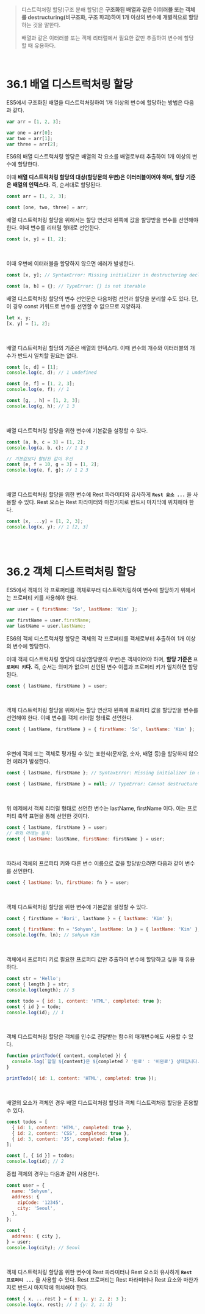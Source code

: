 > 디스트럭처링 할당(구조 분해 할당)은 **구조화된 배열과 같은 이터러블 또는 객체를 destructuring(비구조화, 구조 파괴)하여 1개 이상의 변수에 개별적으로 할당**하는 것을 말한다.
>
> 배열과 같은 이터러블 또는 객체 리터럴에서 필요한 값만 추출하여 변수에 할당할 때 유용하다.

<br />

# 36.1 배열 디스트럭처링 할당

ES5에서 구조화된 배열을 디스트럭처링하여 1개 이상의 변수에 할당하는 방법은 다음과 같다.

```js
var arr = [1, 2, 3];

var one = arr[0];
var two = arr[1];
var three = arr[2];
```

ES6의 배열 디스트럭처링 할당은 배열의 각 요소를 배열로부터 추출하여 1개 이상의 변수에 할당한다.

이때 **배열 디스트럭처링 할당의 대상(할당문의 우변)은 이터러블이어야 하며, 할당 기준은 배열의 인덱스다.** 즉, 순서대로 할당된다.

```js
const arr = [1, 2, 3];

const [one, two, three] = arr;
```

배열 디스트럭처링 할당을 위해서는 할당 연산자 왼쪽에 값을 할당받을 변수를 선언해야 한다. 이때 변수를 리터럴 형태로 선언한다.

```js
const [x, y] = [1, 2];
```

<br />

이때 우변에 이터러블을 할당하지 않으면 에러가 발생한다.

```js
const [x, y]; // SyntaxError: Missing initializer in destructuring declaration

const [a, b] = {}; // TypeError: {} is not iterable
```

배열 디스트럭처링 할당의 변수 선언문은 다음처럼 선언과 할당을 분리할 수도 있다. 단, 이 경우 const 키워드로 변수를 선언할 수 없으므로 지양하자.

```js
let x, y;
[x, y] = [1, 2];
```

<br />

배열 디스트럭처링 할당의 기준은 배열의 인덱스다. 이때 변수의 개수와 이터러블의 개수가 반드시 일치할 필요는 없다.

```js
const [c, d] = [1];
console.log(c, d); // 1 undefined

const [e, f] = [1, 2, 3];
console.log(e, f); // 1

const [g, , h] = [1, 2, 3];
console.log(g, h); // 1 3
```

<br />

배열 디스트럭처링 할당을 위한 변수에 기본값을 설정할 수 있다.

```js
const [a, b, c = 3] = [1, 2];
console.log(a, b, c); // 1 2 3

// 기본값보다 할당된 값이 우선
const [e, f = 10, g = 3] = [1, 2];
console.log(e, f, g); // 1 2 3
```

<br />

배열 디스트럭처링 할당을 위한 변수에 Rest 파라미터와 유사하게 **`Rest 요소 ...`** 을 사용할 수 있다. Rest 요소는 Rest 파라미터와 마찬가지로 반드시 마지막에 위치해야 한다.

```js
const [x, ...y] = [1, 2, 3];
console.log(x, y); // 1 [2, 3]
```

<br />
<br />

# 36.2 객체 디스트럭처링 할당

ES5에서 객체의 각 프로퍼티를 객체로부터 디스트럭처링하여 변수에 할당하기 위해서는 프로퍼티 키를 사용해야 한다.

```js
var user = { firstName: 'So', lastName: 'Kim' };

var firstName = user.firstName;
var lastName = user.lastName;
```

ES6의 객체 디스트럭처링 할당은 객체의 각 프로퍼티를 객체로부터 추출하여 1개 이상의 변수에 할당한다.

이때 객체 디스트럭처링 할당의 대상(할당문의 우변)은 객체이어야 하며, **할당 기준은 `프로퍼티 키`다.** 즉, 순서는 의미가 없으며 선언된 변수 이름과 프로퍼티 키가 일치하면 할당된다.

```js
const { lastName, firstName } = user;
```

<br />

객체 디스트럭처링 할당을 위해서는 할당 연산자 왼쪽에 프로퍼티 값을 할당받을 변수를 선언해야 한다. 이때 변수를 객체 리터럴 형태로 선언한다.

```js
const { lastName, firstName } = { firstName: 'So', lastName: 'Kim' };
```

<br />

우변에 객체 또는 객체로 평가될 수 있는 표현식(문자열, 숫자, 배열 등)을 할당하지 않으면 에러가 발생한다.

```js
const { lastName, firstName }; // SyntaxError: Missing initializer in destructuring declaration

const { lastName, firstName } = null; // TypeError: Cannot destructure property 'lastName' of 'null' as it is null.
```

<br />

위 예제에서 객체 리터럴 형태로 선언한 변수는 lastName, firstName 이다. 이는 프로퍼티 축약 표현을 통해 선언한 것이다.

```js
const { lastName, firstName } = user;
// 위와 아래는 동치
const { lastName: lastName, firstName: firstName } = user;
```

<br />

따라서 객체의 프로퍼티 키와 다른 변수 이름으로 값을 할당받으려면 다음과 같이 변수를 선언한다.

```js
const { lastName: ln, firstName: fn } = user;
```

<br />

객체 디스트럭처링 할당을 위한 변수에 기본값을 설정할 수 있다.

```js
const { firstName = 'Bori', lastName } = { lastName: 'Kim' };

const { firstName: fn = 'Sohyun', lastName: ln } = { lastName: 'Kim' };
console.log(fn, ln); // Sohyun Kim
```

<br />

객체에서 프로퍼티 키로 필요한 프로퍼티 값만 추출하여 변수에 할당하고 싶을 때 유용하다.

```js
const str = 'Hello';
const { length } = str;
console.log(length); // 5

const todo = { id: 1, content: 'HTML', completed: true };
const { id } = todo;
console.log(id); // 1
```

<br />

객체 디스트럭처링 할당은 객체를 인수로 전달받는 함수의 매개변수에도 사용할 수 있다.

```js
function printTodo({ content, completed }) {
  console.log(`할일 ${content}은 ${completed ? '완료' : '비완료'} 상태입니다.`);
}

printTodo({ id: 1, content: 'HTML', completed: true });
```

<br />

배열의 요소가 객체인 경우 배열 디스트럭처링 할당과 객체 디스트럭처링 할당을 혼용할 수 있다.

```js
const todos = [
  { id: 1, content: 'HTML', completed: true },
  { id: 2, content: 'CSS', completed: true },
  { id: 3, content: 'JS', completed: false },
];

const [, { id }] = todos;
console.log(id); // 2
```

중첩 객체의 경우는 다음과 같이 사용한다.

```js
const user = {
  name: 'Sohyun',
  address: {
    zipCode: '12345',
    city: 'Seoul',
  },
};

const {
  address: { city },
} = user;
console.log(city); // Seoul
```

<br />

객체 디스트럭처링 할당을 위한 변수에 Rest 파라미터나 Rest 요소와 유사하게 **`Rest 프로퍼티 ...`** 을 사용할 수 있다. Rest 프로퍼티는 Rest 파라미터나 Rest 요소와 마찬가지로 반드시 마지막에 위치해야 한다.

```js
const { x, ...rest } = { x: 1, y: 2, z: 3 };
console.log(x, rest); // 1 {y: 2, z: 3}
```

<br />
